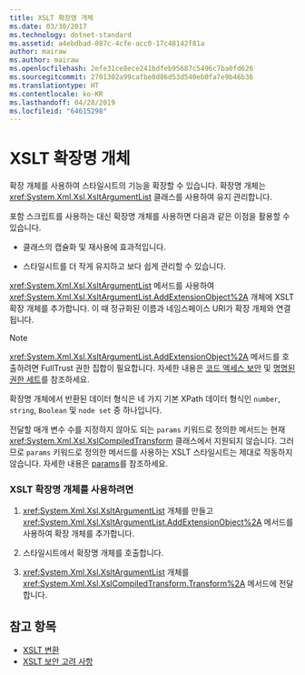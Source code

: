 ```yaml
---
title: XSLT 확장명 개체
ms.date: 03/30/2017
ms.technology: dotnet-standard
ms.assetid: a4ebdbad-087c-4cfe-acc0-17c48142f81a
author: mairaw
ms.author: mairaw
ms.openlocfilehash: 2efe31ce8ece241bdfeb95687c5496c7ba0fd626
ms.sourcegitcommit: 2701302a99cafbe0d86d53d540eb0fa7e9b46b36
ms.translationtype: HT
ms.contentlocale: ko-KR
ms.lasthandoff: 04/28/2019
ms.locfileid: "64615298"
---
```

# <a name="xslt-extension-objects"></a>XSLT 확장명 개체
확장 개체를 사용하여 스타일시트의 기능을 확장할 수 있습니다. 확장명 개체는 <xref:System.Xml.Xsl.XsltArgumentList> 클래스를 사용하여 유지 관리합니다.  
  
 포함 스크립트를 사용하는 대신 확장명 개체를 사용하면 다음과 같은 이점을 활용할 수 있습니다.  
  
- 클래스의 캡슐화 및 재사용에 효과적입니다.  
  
- 스타일시트를 더 작게 유지하고 보다 쉽게 관리할 수 있습니다.  
  
 <xref:System.Xml.Xsl.XsltArgumentList> 메서드를 사용하여 <xref:System.Xml.Xsl.XsltArgumentList.AddExtensionObject%2A> 개체에 XSLT 확장 개체를 추가합니다. 이 때 정규화된 이름과 네임스페이스 URI가 확장 개체와 연결됩니다.  
  
> [!NOTE]
>  <xref:System.Xml.Xsl.XsltArgumentList.AddExtensionObject%2A> 메서드를 호출하려면 FullTrust 권한 집합이 필요합니다. 자세한 내용은 [코드 액세스 보안](../../../../docs/framework/misc/code-access-security.md) 및 [명명된 권한 세트](https://docs.microsoft.com/previous-versions/dotnet/netframework-4.0/4652tyx7(v=vs.100))를 참조하세요.  
  
 확장명 개체에서 반환된 데이터 형식은 네 가지 기본 XPath 데이터 형식인 `number`, `string`, `Boolean` 및 `node set` 중 하나입니다.  
  
 전달할 매개 변수 수를 지정하지 않아도 되는 `params` 키워드로 정의한 메서드는 현재 <xref:System.Xml.Xsl.XslCompiledTransform> 클래스에서 지원되지 않습니다. 그러므로 `params` 키워드로 정의한 메서드를 사용하는 XSLT 스타일시트는 제대로 작동하지 않습니다. 자세한 내용은 [params](~/docs/csharp/language-reference/keywords/params.md)를 참조하세요.  
  
### <a name="to-use-an-xslt-extension-object"></a>XSLT 확장명 개체를 사용하려면  
  
1. <xref:System.Xml.Xsl.XsltArgumentList> 개체를 만들고 <xref:System.Xml.Xsl.XsltArgumentList.AddExtensionObject%2A> 메서드를 사용하여 확장 개체를 추가합니다.  
  
2. 스타일시트에서 확장명 개체를 호출합니다.  
  
3. <xref:System.Xml.Xsl.XsltArgumentList> 개체를 <xref:System.Xml.Xsl.XslCompiledTransform.Transform%2A> 메서드에 전달합니다.  
  
## <a name="see-also"></a>참고 항목

- [XSLT 변환](../../../../docs/standard/data/xml/xslt-transformations.md)
- [XSLT 보안 고려 사항](../../../../docs/standard/data/xml/xslt-security-considerations.md)
